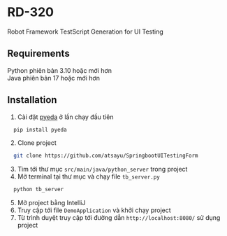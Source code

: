 # RD-320

Robot Framework TestScript Generation for UI Testing

## Requirements
Python phiên bản 3.10 hoặc mới hơn  
Java phiên bản 17 hoặc mới hơn  


## Installation

1. Cài đặt [pyeda](https://github.com/cjdrake/pyeda) ở lần chạy đầu tiên

```bash
  pip install pyeda
```
2. Clone project

```bash
  git clone https://github.com/atsayu/SpringbootUITestingForm
```
3. Tìm tới thư mục `src/main/java/python_server` trong project
4. Mở terminal tại thư mục và chạy file `tb_server.py`
```bash
  python tb_server
```
5. Mở project bằng IntelliJ
6. Truy cập tới file `DemoApplication` và khởi chạy project
7. Từ trình duyệt truy cập tới đường dẫn `http://localhost:8080/` sử dụng project
